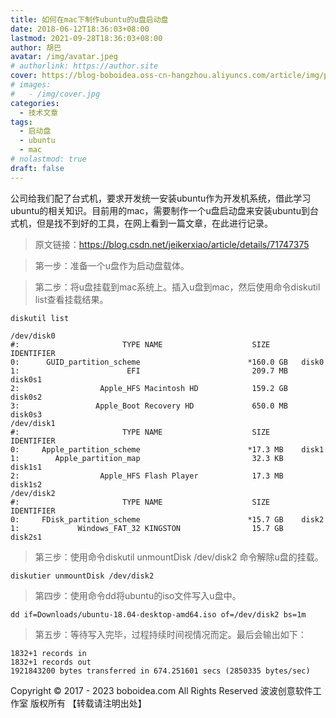 ```yaml
---
title: 如何在mac下制作ubuntu的u盘启动盘
date: 2018-06-12T18:36:03+08:00
lastmod: 2021-09-28T18:36:03+08:00
author: 胡巴
avatar: /img/avatar.jpeg
# authorlink: https://author.site
cover: https://blog-boboidea.oss-cn-hangzhou.aliyuncs.com/article/img/posts/如何在mac下制作ubuntu的u盘启动盘.jpg
# images:
#   - /img/cover.jpg
categories:
  - 技术文章
tags:
  - 启动盘
  - ubuntu
  - mac
# nolastmod: true
draft: false
---
```


公司给我们配了台式机，要求开发统一安装ubuntu作为开发机系统，借此学习ubuntu的相关知识。目前用的mac，需要制作一个u盘启动盘来安装ubuntu到台式机，但是找不到好的工具，在网上看到一篇文章，在此进行记录。

<!--more-->

> 原文链接：https://blog.csdn.net/jeikerxiao/article/details/71747375

> 第一步：准备一个u盘作为启动盘载体。

> 第二步：将u盘挂载到mac系统上。插入u盘到mac，然后使用命令diskutil list查看挂载结果。

```
diskutil list

/dev/disk0
#:                       TYPE NAME                    SIZE       IDENTIFIER
0:      GUID_partition_scheme                        *160.0 GB   disk0
1:                        EFI                         209.7 MB   disk0s1
2:                  Apple_HFS Macintosh HD            159.2 GB   disk0s2
3:                 Apple_Boot Recovery HD             650.0 MB   disk0s3
/dev/disk1
#:                       TYPE NAME                    SIZE       IDENTIFIER
0:     Apple_partition_scheme                        *17.3 MB    disk1
1:        Apple_partition_map                         32.3 KB    disk1s1
2:                  Apple_HFS Flash Player            17.3 MB    disk1s2
/dev/disk2
#:                       TYPE NAME                    SIZE       IDENTIFIER
0:     FDisk_partition_scheme                        *15.7 GB    disk2
1:             Windows_FAT_32 KINGSTON                15.7 GB    disk2s1
```

> 第三步：使用命令diskutil unmountDisk /dev/disk2 命令解除u盘的挂载。

```
diskutier unmountDisk /dev/disk2
```

> 第四步：使用命令dd将ubuntu的iso文件写入u盘中。

```
dd if=Downloads/ubuntu-18.04-desktop-amd64.iso of=/dev/disk2 bs=1m
```

> 第五步：等待写入完毕，过程持续时间视情况而定。最后会输出如下：

```
1832+1 records in
1832+1 records out
1921843200 bytes transferred in 674.251601 secs (2850335 bytes/sec)
```

<!--declare-declare-->

Copyright &copy; 2017 - 2023 boboidea.com All Rights Reserved 波波创意软件工作室 版权所有 【转载请注明出处】
